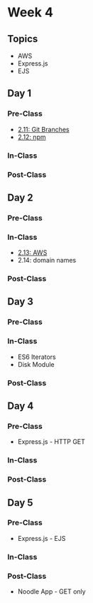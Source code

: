 # Week 4

## Topics

* AWS
* Express.js
* EJS

## Day 1

### Pre-Class

* [2.11: Git Branches](../../2-back-end-basics/2.11-git-branches.md)
* [2.12: npm](../../2-back-end-basics/2.12-npm.md)

### In-Class

### Post-Class

## Day 2

### Pre-Class

### In-Class

* [2.13: AWS](../../2-back-end-basics/2.13-deployment-aws.md)
* 2.14: domain names

### Post-Class

## Day 3

### Pre-Class

### In-Class

* ES6 Iterators
* Disk Module

### Post-Class

## Day 4

### Pre-Class

* Express.js - HTTP GET

### In-Class

### Post-Class

## Day 5

### Pre-Class

* Express.js - EJS

### In-Class

### Post-Class

* Noodle App - GET only

